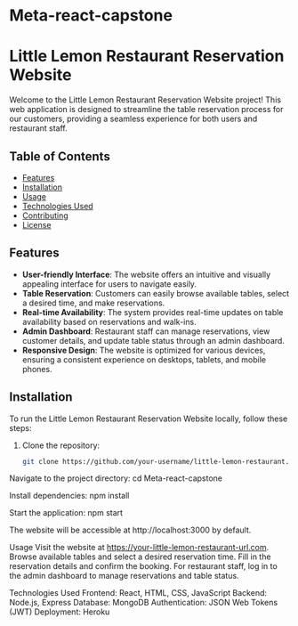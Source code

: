 # Meta-react-capstone

# Little Lemon Restaurant Reservation Website

Welcome to the Little Lemon Restaurant Reservation Website project! This web application is designed to streamline the table reservation process for our customers, providing a seamless experience for both users and restaurant staff.

## Table of Contents
- [Features](#features)
- [Installation](#installation)
- [Usage](#usage)
- [Technologies Used](#technologies-used)
- [Contributing](#contributing)
- [License](#license)

## Features

- **User-friendly Interface**: The website offers an intuitive and visually appealing interface for users to navigate easily.
- **Table Reservation**: Customers can easily browse available tables, select a desired time, and make reservations.
- **Real-time Availability**: The system provides real-time updates on table availability based on reservations and walk-ins.
- **Admin Dashboard**: Restaurant staff can manage reservations, view customer details, and update table status through an admin dashboard.
- **Responsive Design**: The website is optimized for various devices, ensuring a consistent experience on desktops, tablets, and mobile phones.

## Installation

To run the Little Lemon Restaurant Reservation Website locally, follow these steps:

1. Clone the repository:

   ```bash
   git clone https://github.com/your-username/little-lemon-restaurant.git


Navigate to the project directory:
cd Meta-react-capstone

Install dependencies:
npm install

Start the application:
npm start

The website will be accessible at http://localhost:3000 by default.

Usage
Visit the website at https://your-little-lemon-restaurant-url.com.
Browse available tables and select a desired reservation time.
Fill in the reservation details and confirm the booking.
For restaurant staff, log in to the admin dashboard to manage reservations and table status.

Technologies Used
Frontend: React, HTML, CSS, JavaScript
Backend: Node.js, Express
Database: MongoDB
Authentication: JSON Web Tokens (JWT)
Deployment: Heroku
